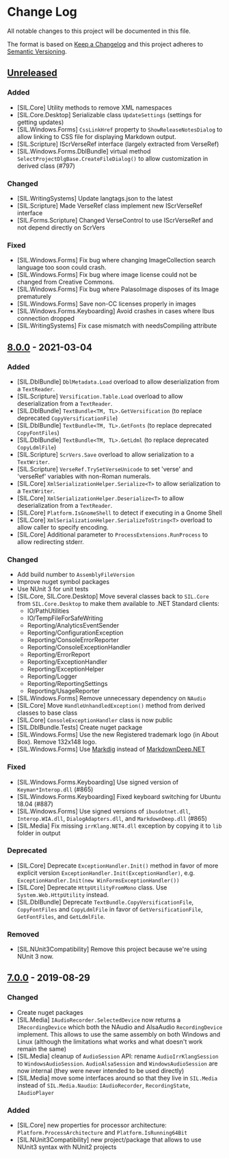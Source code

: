 # Change Log

All notable changes to this project will be documented in this file.

The format is based on [Keep a Changelog](http://keepachangelog.com/)
and this project adheres to [Semantic Versioning](http://semver.org/).

<!-- Available types of changes:
### Added
### Changed
### Fixed
### Deprecated
### Removed
### Security
-->

## [Unreleased]

### Added

- [SIL.Core] Utility methods to remove XML namespaces
- [SIL.Core.Desktop] Serializable class `UpdateSettings` (settings for getting updates)
- [SIL.Windows.Forms] `CssLinkHref` property to `ShowReleaseNotesDialog` to allow linking to CSS file for
    displaying Markdown output.
- [SIL.Scripture] IScrVerseRef interface (largely extracted from VerseRef)
- [SIL.Windows.Forms.DblBundle] virtual method `SelectProjectDlgBase.CreateFileDialog()` to allow
  customization in derived class (#797)

### Changed

- [SIL.WritingSystems] Update langtags.json to the latest
- [SIL.Scripture] Made VerseRef class implement new IScrVerseRef interface
- [SIL.Forms.Scripture] Changed VerseControl to use IScrVerseRef and not depend directly on ScrVers

### Fixed

- [SIL.Windows.Forms] Fix bug where changing ImageCollection search language too soon could crash.
- [SIL.Windows.Forms] Fix bug where image license could not be changed from Creative Commons.
- [SIL.Windows.Forms] Fix bug where PalasoImage disposes of its Image prematurely
- [SIL.Windows.Forms] Save non-CC licenses properly in images
- [SIL.Windows.Forms.Keyboarding] Avoid crashes in cases where Ibus connection dropped
- [SIL.WritingSystems] Fix case mismatch with needsCompiling attribute

## [8.0.0] - 2021-03-04

### Added

- [SIL.DblBundle] `DblMetadata.Load` overload to allow deserialization from a `TextReader`.
- [SIL.Scripture] `Versification.Table.Load` overload to allow deserialization from a `TextReader`.
- [SIL.DblBundle] `TextBundle<TM, TL>.GetVersification` (to replace deprecated `CopyVersificationFile`)
- [SIL.DblBundle] `TextBundle<TM, TL>.GetFonts` (to replace deprecated `CopyFontFiles`)
- [SIL.DblBundle] `TextBundle<TM, TL>.GetLdml` (to replace deprecated `CopyLdmlFile`)
- [SIL.Scripture] `ScrVers.Save` overload to allow serialization to a `TextWriter`.
- [SIL.Scripture] `VerseRef.TrySetVerseUnicode` to set 'verse' and 'verseRef' variables with non-Roman numerals.
- [SIL.Core] `XmlSerializationHelper.Serialize<T>` to allow serialization to a `TextWriter`.
- [SIL.Core] `XmlSerializationHelper.Deserialize<T>` to allow deserialization from a `TextReader`.
- [SIL.Core] `Platform.IsGnomeShell` to detect if executing in a Gnome Shell
- [SIL.Core] `XmlSerializationHelper.SerializeToString<T>` overload to allow caller to specify encoding.
- [SIL.Core] Additional parameter to `ProcessExtensions.RunProcess` to allow redirecting stderr.

### Changed

- Add build number to `AssemblyFileVersion`
- Improve nuget symbol packages
- Use NUnit 3 for unit tests
- [SIL.Core, SIL.Core.Desktop] Move several classes back to `SIL.Core` from `SIL.Core.Desktop` to
  make them available to .NET Standard clients:
  - IO/PathUtilities
  - IO/TempFileForSafeWriting
  - Reporting/AnalyticsEventSender
  - Reporting/ConfigurationException
  - Reporting/ConsoleErrorReporter
  - Reporting/ConsoleExceptionHandler
  - Reporting/ErrorReport
  - Reporting/ExceptionHandler
  - Reporting/ExceptionHelper
  - Reporting/Logger
  - Reporting/ReportingSettings
  - Reporting/UsageReporter
- [SIL.Windows.Forms] Remove unnecessary dependency on `NAudio`
- [SIL.Core] Move `HandleUnhandledException()` method from derived classes to base class
- [SIL.Core] `ConsoleExceptionHandler` class is now public
- [SIL.DblBundle.Tests] Create nuget package
- [SIL.Windows.Forms] Use the new Registered trademark logo (in About Box). Remove 132x148 logo.
- [SIL.Windows.Forms] Use [Markdig](https://github.com/lunet-io/markdig) instead of
    [MarkdownDeep.NET](https://www.toptensoftware.com/markdowndeep/)

### Fixed

- [SIL.Windows.Forms.Keyboarding] Use signed version of `Keyman*Interop.dll` (#865)
- [SIL.Windows.Forms.Keyboarding] Fixed keyboard switching for Ubuntu 18.04 (#887)
- [SIL.Windows.Forms] Use signed versions of `ibusdotnet.dll`, `Interop.WIA.dll`,
  `DialogAdapters.dll`, and `MarkdownDeep.dll` (#865)
- [SIL.Media] Fix missing `irrKlang.NET4.dll` exception by copying it to `lib` folder in output

### Deprecated

- [SIL.Core] Deprecate `ExceptionHandler.Init()` method in favor of more explicit version
  `ExceptionHandler.Init(ExceptionHandler)`, e.g. `ExceptionHandler.Init(new WinFormsExceptionHandler())`
- [SIL.Core] Deprecate `HttpUtilityFromMono` class. Use `System.Web.HttpUtility` instead.
- [SIL.DblBundle] Deprecate `TextBundle.CopyVersificationFile`, `CopyFontFiles` and
  `CopyLdmlFile` in favor of `GetVersificationFile`, `GetFontFiles`, and `GetLdmlFile`.

### Removed

- [SIL.NUnit3Compatibility] Remove this project because we're using NUnit 3 now.

## [7.0.0] - 2019-08-29

### Changed

- Create nuget packages
- [SIL.Media] `IAudioRecorder.SelectedDevice` now returns a `IRecordingDevice` which both the
  NAudio and AlsaAudio `RecordingDevice` implement. This allows to use the same assembly
  on both Windows and Linux (although the limitations what works and what doesn't work remain the
  same)
- [SIL.Media] cleanup of `AudioSession` API: rename `AudioIrrKlangSession` to `WindowsAudioSession`.
  `AudioAlsaSession` and `WindowsAudioSession` are now  internal (they were never intended to
  be used directly)
- [SIL.Media] move some interfaces around so that they live in `SIL.Media` instead of
  `SIL.Media.Naudio`: `IAudioRecorder`, `RecordingState`, `IAudioPlayer`

### Added

- [SIL.Core] new properties for processor architecture: `Platform.ProcessArchitecture` and
  `Platform.IsRunning64Bit`
- [SIL.NUnit3Compatibility] new project/package that allows to use NUnit3 syntax with NUnit2
  projects

[Unreleased]: https://github.com/sillsdev/libpalaso/compare/v8.0.0...master

[8.0.0]: https://github.com/sillsdev/libpalaso/compare/v7.0.0...v8.0.0
[7.0.0]: https://github.com/sillsdev/libpalaso/compare/v5.0...v7.0.0
